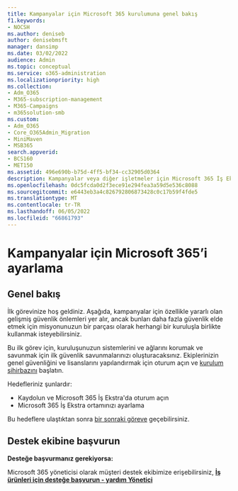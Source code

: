 ```yaml
---
title: Kampanyalar için Microsoft 365 kurulumuna genel bakış
f1.keywords:
- NOCSH
ms.author: deniseb
author: denisebmsft
manager: dansimp
ms.date: 03/02/2022
audience: Admin
ms.topic: conceptual
ms.service: o365-administration
ms.localizationpriority: high
ms.collection:
- Adm_O365
- M365-subscription-management
- M365-Campaigns
- m365solution-smb
ms.custom:
- Adm_O365
- Core_O365Admin_Migration
- MiniMaven
- MSB365
search.appverid:
- BCS160
- MET150
ms.assetid: 496e690b-b75d-4ff5-bf34-cc32905d0364
description: Kampanyalar veya diğer işletmeler için Microsoft 365 İş Ekstra kuruluma genel bakış
ms.openlocfilehash: 0dc5fcda0d2f3ece91e294fea3a59d5e536c8088
ms.sourcegitcommit: e6443eb3a4c826792806873428c0c17b59f4fde5
ms.translationtype: MT
ms.contentlocale: tr-TR
ms.lasthandoff: 06/05/2022
ms.locfileid: "66861793"
---
```

# <a name="set-up-microsoft-365-for-campaigns"></a>Kampanyalar için Microsoft 365’i ayarlama

## <a name="overview"></a>Genel bakış

İlk görevinize hoş geldiniz. Aşağıda, kampanyalar için özellikle yararlı olan gelişmiş güvenlik önlemleri yer alır, ancak bunları daha fazla güvenlik elde etmek için misyonunuzun bir parçası olarak herhangi bir kuruluşla birlikte kullanmak isteyebilirsiniz.

Bu ilk görev için, kuruluşunuzun sistemlerini ve ağlarını korumak ve savunmak için ilk güvenlik savunmalarınızı oluşturacaksınız. Ekiplerinizin genel güvenliğini ve lisanslarını yapılandırmak için oturum açın ve [kurulum sihirbazını](../business/set-up.md?toc=/microsoft-365/campaigns/toc.json) başlatın. 

Hedefleriniz şunlardır:

- Kaydolun ve Microsoft 365 İş Ekstra'da oturum açın
- Microsoft 365 İş Ekstra ortamınızı ayarlama

Bu hedeflere ulaştıktan sonra [bir sonraki göreve](m365bp-security-overview.md) geçebilirsiniz.

## <a name="contact-support"></a>Destek ekibine başvurun

 **Desteğe başvurmanız gerekiyorsa:**
  
Microsoft 365 yöneticisi olarak müşteri destek ekibimize erişebilirsiniz, **[İş ürünleri için desteğe başvurun - yardım Yönetici](../business-video/get-help-support.md)**
